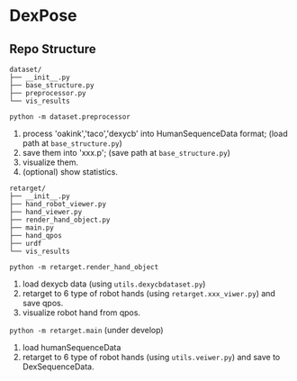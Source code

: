 # DexPose

## Repo Structure

```
dataset/
├── __init__.py
├── base_structure.py
├── preprocessor.py
└── vis_results
```

`python -m dataset.preprocessor` 

1. process 'oakink','taco','dexycb' into HumanSequenceData format; (load path at `base_structure.py`)
2. save them into 'xxx.p'; (save path at `base_structure.py`)
3. visualize them.
4. (optional) show statistics.


```
retarget/
├── __init__.py
├── hand_robot_viewer.py
├── hand_viewer.py
├── render_hand_object.py
├── main.py
├── hand_qpos
├── urdf
└── vis_results
```

`python -m retarget.render_hand_object`

1. load dexycb data (using `utils.dexycbdataset.py`)
2. retarget to 6 type of robot hands (using `retarget.xxx_viwer.py`) and save qpos.
3. visualize robot hand from qpos.


`python -m retarget.main`
(under develop)

1. load humanSequenceData
2. retarget to 6 type of robot hands (using `utils.veiwer.py`) and save to DexSequenceData.


